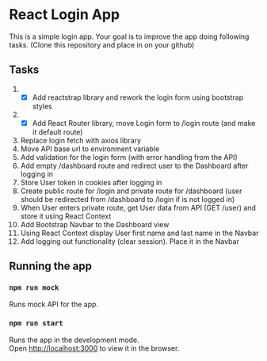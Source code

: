 # React Login App
This is a simple login app. Your goal is to improve the app doing following tasks. (Clone this repository and place in on your github)

## Tasks
1. - [x] Add reactstrap library and rework the login form using bootstrap styles
2. - [x] Add React Router library, move Login form to /login route (and make it default route)
3. Replace login fetch with axios library
4. Move API base url to environment variable
6. Add validation for the login form (with error handling from the API)
7. Add empty /dashboard route and redirect user to the Dashboard after logging in
8. Store User token in cookies after logging in
9. Create public route for /login and private route for /dashboard (user should be redirected from /dashboard to /login if is not logged in)
10. When User enters private route, get User data from API (GET /user) and store it using React Context
11. Add Bootstrap Navbar to the Dashboard view 
12. Using React Context display User first name and last name in the Navbar
13. Add logging out functionality (clear session). Place it in the Navbar

## Running the app
### `npm run mock`
Runs mock API for the app.
### `npm run start`

Runs the app in the development mode.\
Open [http://localhost:3000](http://localhost:3000) to view it in the browser.
